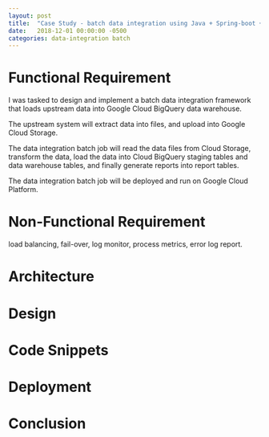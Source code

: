```yaml
---
layout: post
title:  "Case Study - batch data integration using Java + Spring-boot + Spring-batch on Google Cloud"
date:   2018-12-01 00:00:00 -0500
categories: data-integration batch
---
```


# Functional Requirement
I was tasked to design and implement a batch data integration framework that loads upstream data into Google Cloud BigQuery data warehouse.

The upstream system will extract data into files, and upload into Google Cloud Storage.

The data integration batch job will read the data files from Cloud Storage, transform the data, load the data into Cloud BigQuery staging tables and data warehouse tables, and finally generate reports into report tables.

The data integration batch job will be deployed and run on Google Cloud Platform. 

# Non-Functional Requirement
load balancing, fail-over, log monitor, process metrics, error log report.  


# Architecture

# Design

# Code Snippets

# Deployment

# Conclusion

